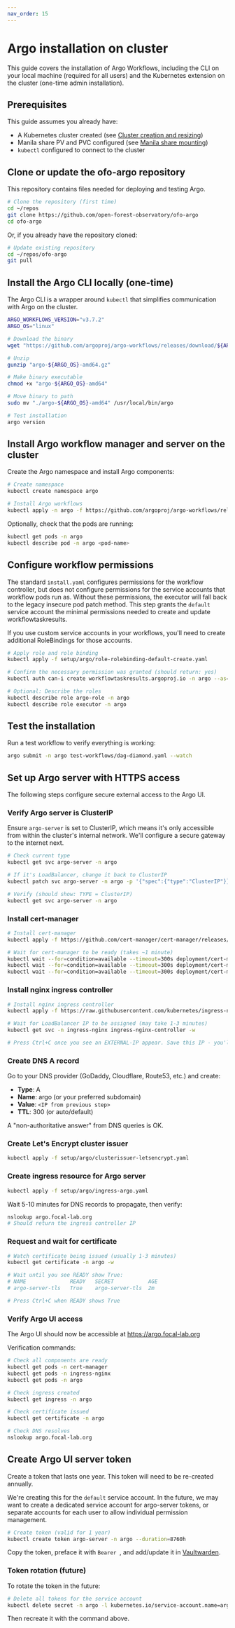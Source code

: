 ```yaml
---
nav_order: 15
---
```


# Argo installation on cluster

This guide covers the installation of Argo Workflows, including the CLI on your local machine (required for all users) and the Kubernetes extension on the cluster (one-time admin installation).

## Prerequisites

This guide assumes you already have:

- A Kubernetes cluster created (see [Cluster creation and resizing](cluster-creation-and-resizing.md))
- Manila share PV and PVC configured (see [Manila share mounting](manila-share-mounting.md))
- `kubectl` configured to connect to the cluster

## Clone or update the ofo-argo repository

This repository contains files needed for deploying and testing Argo.

```bash
# Clone the repository (first time)
cd ~/repos
git clone https://github.com/open-forest-observatory/ofo-argo
cd ofo-argo
```

Or, if you already have the repository cloned:

```bash
# Update existing repository
cd ~/repos/ofo-argo
git pull
```

## Install the Argo CLI locally (one-time)

The Argo CLI is a wrapper around `kubectl` that simplifies communication with Argo on the cluster.

```bash
ARGO_WORKFLOWS_VERSION="v3.7.2"
ARGO_OS="linux"

# Download the binary
wget "https://github.com/argoproj/argo-workflows/releases/download/${ARGO_WORKFLOWS_VERSION}/argo-${ARGO_OS}-amd64.gz"

# Unzip
gunzip "argo-${ARGO_OS}-amd64.gz"

# Make binary executable
chmod +x "argo-${ARGO_OS}-amd64"

# Move binary to path
sudo mv "./argo-${ARGO_OS}-amd64" /usr/local/bin/argo

# Test installation
argo version
```

## Install Argo workflow manager and server on the cluster

Create the Argo namespace and install Argo components:

```bash
# Create namespace
kubectl create namespace argo

# Install Argo workflows
kubectl apply -n argo -f https://github.com/argoproj/argo-workflows/releases/download/${ARGO_WORKFLOWS_VERSION}/install.yaml
```

Optionally, check that the pods are running:

```bash
kubectl get pods -n argo
kubectl describe pod -n argo <pod-name>
```

## Configure workflow permissions

The standard `install.yaml` configures permissions for the workflow controller, but does not configure permissions for the service accounts that workflow pods run as. Without these permissions, the executor will fall back to the legacy insecure pod patch method. This step grants the `default` service account the minimal permissions needed to create and update workflowtaskresults.

If you use custom service accounts in your workflows, you'll need to create additional RoleBindings for those accounts.

```bash
# Apply role and role binding
kubectl apply -f setup/argo/role-rolebinding-default-create.yaml

# Confirm the necessary permission was granted (should return: yes)
kubectl auth can-i create workflowtaskresults.argoproj.io -n argo --as=system:serviceaccount:argo:default

# Optional: Describe the roles
kubectl describe role argo-role -n argo
kubectl describe role executor -n argo
```

## Test the installation

Run a test workflow to verify everything is working:

```bash
argo submit -n argo test-workflows/dag-diamond.yaml --watch
```

## Set up Argo server with HTTPS access

The following steps configure secure external access to the Argo UI.

### Verify Argo server is ClusterIP

Ensure `argo-server` is set to ClusterIP, which means it's only accessible from within the cluster's internal network. We'll configure a secure gateway to the internet next.

```bash
# Check current type
kubectl get svc argo-server -n argo

# If it's LoadBalancer, change it back to ClusterIP
kubectl patch svc argo-server -n argo -p '{"spec":{"type":"ClusterIP"}}'

# Verify (should show: TYPE = ClusterIP)
kubectl get svc argo-server -n argo
```

### Install cert-manager

```bash
# Install cert-manager
kubectl apply -f https://github.com/cert-manager/cert-manager/releases/download/v1.13.0/cert-manager.yaml

# Wait for cert-manager to be ready (takes ~1 minute)
kubectl wait --for=condition=available --timeout=300s deployment/cert-manager -n cert-manager
kubectl wait --for=condition=available --timeout=300s deployment/cert-manager-webhook -n cert-manager
kubectl wait --for=condition=available --timeout=300s deployment/cert-manager-cainjector -n cert-manager
```

### Install nginx ingress controller

```bash
# Install nginx ingress controller
kubectl apply -f https://raw.githubusercontent.com/kubernetes/ingress-nginx/controller-v1.8.1/deploy/static/provider/cloud/deploy.yaml

# Wait for LoadBalancer IP to be assigned (may take 1-3 minutes)
kubectl get svc -n ingress-nginx ingress-nginx-controller -w

# Press Ctrl+C once you see an EXTERNAL-IP appear. Save this IP - you'll need it for DNS.
```

### Create DNS A record

Go to your DNS provider (GoDaddy, Cloudflare, Route53, etc.) and create:

- **Type**: A
- **Name**: argo (or your preferred subdomain)
- **Value**: `<IP from previous step>`
- **TTL**: 300 (or auto/default)

A "non-authoritative answer" from DNS queries is OK.

### Create Let's Encrypt cluster issuer

```bash
kubectl apply -f setup/argo/clusterissuer-letsencrypt.yaml
```

### Create ingress resource for Argo server

```bash
kubectl apply -f setup/argo/ingress-argo.yaml
```

Wait 5-10 minutes for DNS records to propagate, then verify:

```bash
nslookup argo.focal-lab.org
# Should return the ingress controller IP
```

### Request and wait for certificate

```bash
# Watch certificate being issued (usually 1-3 minutes)
kubectl get certificate -n argo -w

# Wait until you see READY show True:
# NAME              READY   SECRET           AGE
# argo-server-tls   True    argo-server-tls  2m

# Press Ctrl+C when READY shows True
```

### Verify Argo UI access

The Argo UI should now be accessible at https://argo.focal-lab.org

Verification commands:

```bash
# Check all components are ready
kubectl get pods -n cert-manager
kubectl get pods -n ingress-nginx
kubectl get pods -n argo

# Check ingress created
kubectl get ingress -n argo

# Check certificate issued
kubectl get certificate -n argo

# Check DNS resolves
nslookup argo.focal-lab.org
```

## Create Argo UI server token

Create a token that lasts one year. This token will need to be re-created annually.

We're creating this for the `default` service account. In the future, we may want to create a dedicated service account for argo-server tokens, or separate accounts for each user to allow individual permission management.

```bash
# Create token (valid for 1 year)
kubectl create token argo-server -n argo --duration=8760h
```

Copy the token, preface it with `Bearer `, and add/update it in [Vaultwarden](http://vault.focal-lab.org).

### Token rotation (future)

To rotate the token in the future:

```bash
# Delete all tokens for the service account
kubectl delete secret -n argo -l kubernetes.io/service-account.name=argo-server
```

Then recreate it with the command above.
